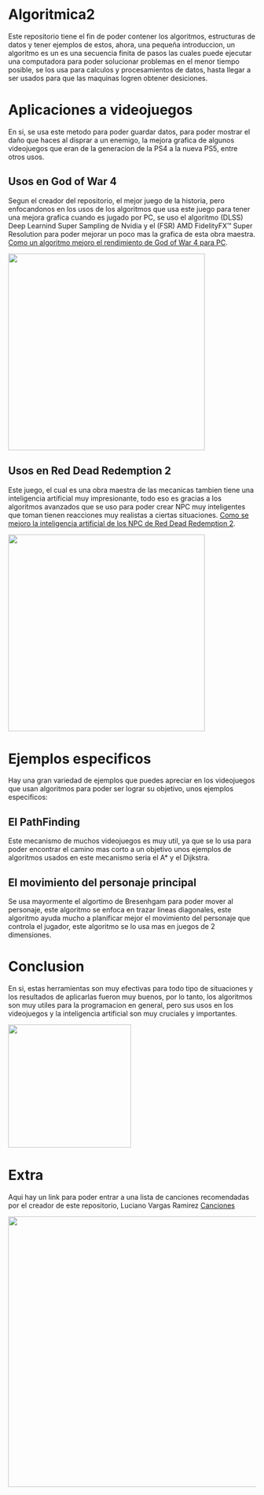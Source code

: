 # Algoritmica2
Este repositorio tiene el fin de poder contener los algoritmos, estructuras de datos y tener ejemplos de estos, ahora, una pequeña introduccion, un algoritmo es un es una secuencia finita de pasos las cuales puede ejecutar una computadora para poder solucionar problemas en el menor tiempo posible, se los usa para calculos y procesamientos de datos, hasta llegar a ser usados para que las maquinas logren obtener desiciones.

# Aplicaciones a videojuegos
En si, se usa este metodo para poder guardar datos, para poder mostrar el daño que haces al disprar a un enemigo, la mejora grafica de algunos videojuegos que eran de la generacion de la PS4 a la nueva PS5, entre otros usos. 

## Usos en God of War 4
Segun el creador del repositorio, el mejor juego de la historia, pero enfocandonos en los usos de los algoritmos que usa este juego para tener una mejora grafica cuando es jugado por PC, se uso el algoritmo (DLSS) Deep Learnind Super Sampling de Nvidia y el (FSR) AMD FidelityFX™ Super Resolution para poder mejorar un poco mas la grafica de esta obra maestra.
[Como un algoritmo mejoro el rendimiento de God of War 4 para PC](https://hardzone.es/tutoriales/rendimiento/god-of-war-rendimiento-pc/).

<img src="https://user-images.githubusercontent.com/101956531/192423158-95e85f2c-deec-4636-bea1-711c597e1baf.jpg" width="400">

## Usos en Red Dead Redemption 2
Este juego, el cual es una obra maestra de las mecanicas tambien tiene una inteligencia artificial muy impresionante, todo eso es gracias a los algoritmos avanzados que se uso para poder crear NPC muy inteligentes que toman tienen reacciones muy realistas a ciertas situaciones.
[Como se mejoro la inteligencia artificial de los NPC de Red Dead Redemption 2](https://www.youtube.com/watch?v=Axk98DS9ACU).

<img src="https://user-images.githubusercontent.com/101956531/192422080-f5c6c2b8-488c-428b-9633-f7c36164393c.jpg" width="400">

# Ejemplos especificos
Hay una gran variedad de ejemplos que puedes apreciar en los videojuegos que usan algoritmos para poder ser lograr su objetivo, unos ejemplos especificos: 
## El PathFinding 
Este mecanismo de muchos videojuegos es muy util, ya que se lo usa para poder encontrar el camino mas corto a un objetivo unos ejemplos de algoritmos usados en este mecanismo seria el A* y el Dijkstra.
## El movimiento del personaje principal 
Se usa mayormente el algortimo de Bresenhgam para poder mover al personaje, este algoritmo se enfoca en trazar lineas diagonales, este algoritmo ayuda mucho a planificar mejor el movimiento del personaje que controla el jugador, este algoritmo se lo usa mas en juegos de 2 dimensiones.

# Conclusion
En si, estas herramientas son muy efectivas para todo tipo de situaciones y los resultados de aplicarlas fueron muy buenos, por lo tanto, los algoritmos son muy utiles para la programacion en general, pero sus usos en los videojuegos y la inteligencia artificial son muy cruciales y importantes.

<img src="https://user-images.githubusercontent.com/101956531/192424039-9b246192-fd7b-4d10-aa05-60c7792b631c.png" width="250">

# Extra 
Aqui hay un link para poder entrar a una lista de canciones recomendadas por el creador de este repositorio, Luciano Vargas Ramirez
[Canciones](https://www.youtube.com/playlist?list=PL4D4ltDFU4oA0oyJ9eRT4t7J2Xz3bj9ko/)

<img src="https://user-images.githubusercontent.com/101956531/192424525-3e9609b4-4a69-4219-903d-5e3e47b71243.jpg" width="550">

